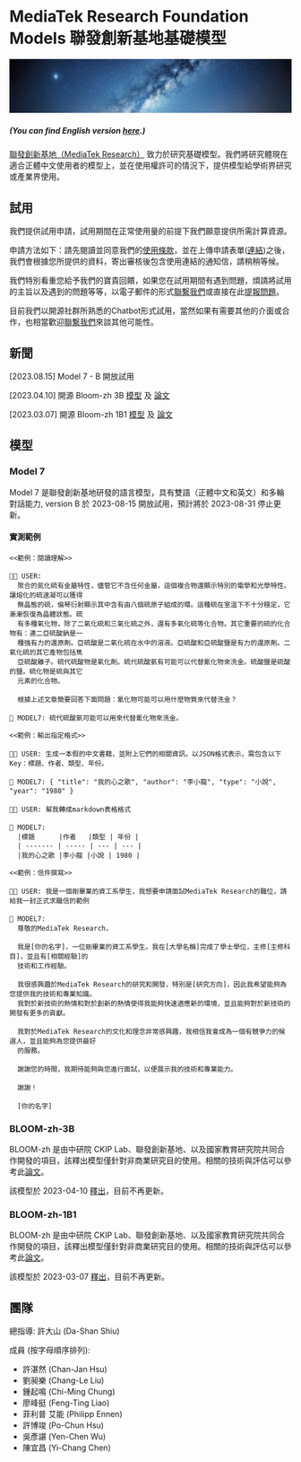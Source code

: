 # MediaTek Research Foundation Models 聯發創新基地基礎模型

![](./assets/starry_night.jpg)

##### (You can find English version [here](README_EN.md).)

[聯發創新基地（MediaTek Research）](https://www.mtkresearch.com/) 致力於研究基礎模型。我們將研究體現在適合正體中文使用者的模型上，並在使用權許可的情況下，提供模型給學術界研究或產業界使用。

## 試用

我們提供試用申請，試用期間在正常使用量的前提下我們願意提供所需計算資源。

申請方法如下：請先閱讀並同意我們的[使用條款](./APP-LICENSE)，並在上傳申請表單([連結](https://www.surveycake.com/s/y6yDM))之後，我們會根據您所提供的資料，寄出審核後包含使用連結的通知信，請稍稍等候。

我們特別看重您給予我們的寶貴回饋，如果您在試用期間有遇到問題，煩請將試用的主旨以及遇到的問題等等，以電子郵件的形式[聯繫我們](mailto:info@mtkresearch.com)或直接在此[提報問題](https://github.com/mtkresearch/MR-LLM/issues)。

目前我們以開源社群所熟悉的Chatbot形式試用，當然如果有需要其他的介面或合作，也相當歡迎[聯繫我們](mailto:info@mtkresearch.com)來談其他可能性。

## 新聞

[2023.08.15] Model 7 - B 開放試用

[2023.04.10] 開源 Bloom-zh 3B [模型](https://huggingface.co/ckip-joint/bloom-3b-zh) 及 [論文](https://arxiv.org/abs/2303.04715)

[2023.03.07] 開源 Bloom-zh 1B1 [模型](https://huggingface.co/ckip-joint/bloom-1b1-zh) 及 [論文](https://arxiv.org/abs/2303.04715)

## 模型

### Model 7

Model 7 是聯發創新基地研發的語言模型，具有雙語（正體中文和英文）和多輪對話能力, version B 於 2023-08-15 開放試用，預計將於 2023-08-31 停止更新。

#### 實測範例

```
<<範例：閱讀理解>>

👩🏻 USER: 
  聚合的氮化硫有金屬特性，儘管它不含任何金屬，這個複合物還顯示特別的電學和光學特性。讓熔化的硫速凝可以獲得
  無晶態的硫，倫琴衍射顯示其中含有由八個硫原子組成的環。這種硫在室溫下不十分穩定，它漸漸恢復為晶體狀態。硫
  有多種氧化物，除了二氧化硫和三氧化硫之外，還有多氧化硫等化合物。其它重要的硫的化合物有：連二亞硫酸鈉是一
  種強有力的還原劑。亞硫酸是二氧化硫在水中的溶液。亞硫酸和亞硫酸鹽是有力的還原劑。二氧化硫的其它產物包括焦
  亞硫酸離子。硫代硫酸物是氧化劑。硫代硫酸氨有可能可以代替氰化物來洗金。硫酸鹽是硫酸的鹽。硫化物是硫與其它
  元素的化合物。

  根據上述文章簡要回答下面問題：氰化物可能可以用什麼物質來代替洗金？

💬 MODEL7: 硫代硫酸氨可能可以用來代替氰化物來洗金。
```

```
<<範例：輸出指定格式>>

👩🏻 USER: 生成一本假的中文書籍，並附上它們的相關資訊。以JSON格式表示，需包含以下Key：標題、作者、類型、年份。

💬 MODEL7: { "title": "我的心之歌", "author": "李小龍", "type": "小說", "year": "1980" }

👩🏻 USER: 幫我轉成markdown表格格式

💬 MODEL7:
  |標題      |作者   |類型 | 年份 |
  | ------- | ----- | --- | --- |
  |我的心之歌 |李小龍 |小說 | 1980 |
```

```
<<範例：信件撰寫>>

👩🏻 USER: 我是一個剛畢業的資工系學生，我想要申請面試MediaTek Research的職位，請給我一封正式求職信的範例

💬 MODEL7: 
  尊敬的MediaTek Research，

  我是[你的名字]，一位剛畢業的資工系學生。我在[大學名稱]完成了學士學位，主修[主修科目]，並且有[相關經驗]的
  技術和工作經驗。

  我很感興趣於MediaTek Research的研究和開發，特別是[研究方向]，因此我希望能夠為您提供我的技術和專業知識。
  我對於新技術的熱情和對於創新的熱情使得我能夠快速適應新的環境，並且能夠對於新技術的開發有更多的貢獻。

  我對於MediaTek Research的文化和理念非常感興趣，我相信我會成為一個有競爭力的候選人，並且能夠為您提供最好
  的服務。

  謝謝您的時間，我期待能夠與您進行面試，以便展示我的技術和專業能力。

  謝謝！

  [你的名字]
```

### BLOOM-zh-3B

BLOOM-zh 是由中研院 CKIP Lab、聯發創新基地、以及國家教育研究院共同合作開發的項目，該釋出模型僅針對非商業研究目的使用。相關的技術與評估可以參考此[論文](https://arxiv.org/abs/2303.04715)。

該模型於 2023-04-10 [釋出](https://huggingface.co/ckip-joint/bloom-3b-zh)，目前不再更新。

### BLOOM-zh-1B1

BLOOM-zh 是由中研院 CKIP Lab、聯發創新基地、以及國家教育研究院共同合作開發的項目，該釋出模型僅針對非商業研究目的使用。相關的技術與評估可以參考此[論文](https://arxiv.org/abs/2303.04715)。

該模型於 2023-03-07 [釋出](https://huggingface.co/ckip-joint/bloom-1b1-zh)，目前不再更新。

## 團隊

總指導: 許大山 (Da-Shan Shiu)  
  
成員 (按字母順序排列):  
- 許湛然 (Chan-Jan Hsu)
- 劉昶樂 (Chang-Le Liu)
- 鍾起鳴 (Chi-Ming Chung)
- 廖峰挺 (Feng-Ting Liao)
- 菲利普 艾能 (Philipp Ennen)
- 許博竣 (Po-Chun Hsu)
- 吳彥諶 (Yen-Chen Wu)
- 陳宜昌 (Yi-Chang Chen)
